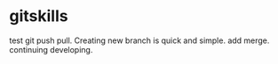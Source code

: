 # gitskills
test git push pull. 
Creating new branch is quick and simple.
add merge.
continuing developing.
